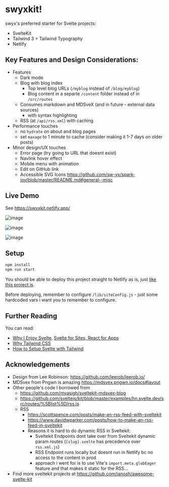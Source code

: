 # swyxkit!

swyx's preferred starter for Svelte projects:

- SvelteKit
- Tailwind 3 + Tailwind Typography
- Netlify

## Key Features and Design Considerations:

- Features
  - Dark mode
  - Blog with blog index
    - Top level blog URLs (`/myblog` instead of `/blog/myblog`)
    - Blog content in a separte `/content` folder instead of in `/src/routes`
  - Consumes markdown and MDSveX (and in future - external data sources)
    - with syntax highlighting
  - RSS (at `/api/rss.xml`) with caching
- Performance touches
  - no `hydrate` on about and blog pages
  - set `maxage` to 1 minute to cache (consider making it 1-7 days on older posts)
- Minor design/UX touches
  - Error page (try going to URL that doesnt exist)
  - Navlink hover effect
  - Mobile menu with animation
  - Edit on GitHub link
  - Accessible SVG Icons https://github.com/sw-yx/spark-joy/blob/master/README.md#general--misc

## Live Demo

See https://swyxkit.netlify.app/

![image](https://user-images.githubusercontent.com/6764957/147860386-1b5b5620-21d5-4d41-940c-f5b70caf5fc1.png)

![image](https://user-images.githubusercontent.com/6764957/147860388-1cef3c75-cd26-4ed3-b31c-d2a4ef7c09d3.png)

![image](https://user-images.githubusercontent.com/6764957/147860391-fb148faf-f691-41bf-ba02-11d9ab721497.png)



## Setup

```bash
npm install
npm run start
```

You should be able to deploy this project straight to Netlify as is, just [like this project is](https://app.netlify.com/sites/swyxkit/deploys/).

Before deploying, remember to configure `/lib/siteConfig.js` - just some hardcoded vars i want you to remember to configure.

## Further Reading

You can read:

- [Why I Enjoy Svelte](https://www.swyx.io/svelte-why/), [Svelte for Sites, React for Apps](https://www.swyx.io/svelte-sites-react-apps/)
- [Why Tailwind CSS](https://www.swyx.io/why-tailwind/)
- [How to Setup Svelte with Tailwind](https://dev.to/swyx/how-to-set-up-svelte-with-tailwind-css-4fg5)

## Acknowledgements

- Design from Lee Robinson: https://github.com/leerob/leerob.io/
- MDSvex from Pngwn is amazing https://mdsvex.pngwn.io/docs#layout
- Other people's code I borrowed from
  - https://github.com/mvasigh/sveltekit-mdsvex-blog
  - https://github.com/sveltejs/kit/blob/master/examples/hn.svelte.dev/src/routes/%5Blist%5D/rss.js
  - RSS
    - https://scottspence.com/posts/make-an-rss-feed-with-sveltekit
    - https://www.davidwparker.com/posts/how-to-make-an-rss-feed-in-sveltekit
    - Reasons it is hard to do dynamic RSS in Sveltekit:
      - Sveltekit Endpoints dont take over from Sveltekit dynamic param routes (`[slug].svelte` has precedence over `rss.xml.js`)
      - RSS Endpoint runs locally but doesnt run in Netlify bc no access to the content in prod
      - approach i went for is to use Vite's `import.meta.globEager` feature and that makes it static for the RSS... 
- Find more sveltekit projects at https://github.com/janosh/awesome-svelte-kit